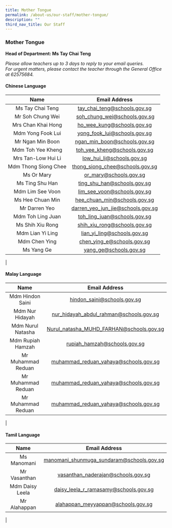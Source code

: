 ```yaml
---
title: Mother Tongue
permalink: /about-us/our-staff/mother-tongue/
description: ""
third_nav_title: Our Staff
---
```

### **Mother Tongue**
**Head of Department: Ms Tay Chai Teng**  

_Please allow teachers up to 3 days to reply to your email queries._   
_For urgent matters, please contact the teacher through the General Office at 62575684._

#### **Chinese Language**

| Name | Email Address |
|:---:|:---:|
|  Ms Tay Chai Teng |  [tay_chai_teng@schools.gov.sg](mailto:tay_chai_teng@schools.gov.sg) |
| Mr Soh Chung Wei | [soh\_chung\_wei@schools.gov.sg](mailto:soh_chung_wei@schools.gov.sg)
|  Mrs Chan Khai Hong | [ho_wee_kung@schools.gov.sg](mailto:ho_wee_kung@schools.gov.sg)  |
|  Mdm Yong Fook Lui | [yong_fook_lui@schools.gov.sg](mailto:yong_fook_lui@schools.gov.sg)  |
|  Mr Ngan Min Boon | [ngan_min_boon@schools.gov.sg](mailto:ngan_min_boon@schools.gov.sg)   |
| Mdm Toh Yee Kheng | [toh_yee_kheng@schools.gov.sg](mailto:toh_yee_kheng@schools.gov.sg)  |
| Mrs Tan-Low Hui Li | [low_hui_li@schools.gov.sg](mailto:low_hui_li@schools.gov.sg)  |
|  Mdm Thong Siong Chee |  [thong_siong_chee@schools.gov.sg](mailto:thong_siong_chee@schools.gov.sg)  |
|  Ms Or Mary |  [or_mary@schools.gov.sg](mailto:or_mary@schools.gov.sg)  |
|  Ms Ting Shu Han |  [ting_shu_han@schools.gov.sg](mailto:ting_shu_han@schools.gov.sg)  |
|  Mdm Lim See Voon |  [lim_see_voon@schools.gov.sg](mailto:lim_see_voon@schools.gov.sg)  |
| Ms Hee Chuan Min  |  [hee_chuan_min@schools.gov.sg](mailto:hee_chuan_min@schools.gov.sg)  |
|  Mr Darren Yeo |  [darren_yeo_jun_jie@schools.gov.sg](mailto:darren_yeo_jun_jie@schools.gov.sg) |
|  Mdm Toh Ling Juan | [toh_ling_juan@schools.gov.sg](mailto:toh_ling_juan@schools.gov.sg)  |
|  Ms Shih Xiu Rong | [shih_xiu_rong@schools.gov.sg](mailto:shih_xiu_rong@schools.gov.sg)  |
| Mdm Lian Yi Ling | [lian_yi_ling@schools.gov.sg](mailto:lian_yi_ling@schools.gov.sg)  |
|  Mdm Chen Ying | [chen_ying_e@schools.gov.sg](mailto:chen_ying_e@schools.gov.sg) |
|  Ms Yang Ge | [yang_ge@schools.gov.sg](mailto:yang_ge@schools.gov.sg)  |
|

#### **Malay Language**

| Name | Email Address |
|:---:|:---:|
|  Mdm Hindon Saini | [hindon_saini@schools.gov.sg](mailto:hindon_saini@schools.gov.sg) |
|  Mdm Nur Hidayah |  [nur_hidayah_abdul_rahman@schools.gov.sg](mailto:nur_hidayah_abdul_rahman@schools.gov.sg) |
|  Mdm Nurul Natasha |  [Nurul_natasha_MUHD_FARHAN@schools.gov.sg](mailto:Nurul_natasha_MUHD_FARHAN@schools.gov.sg) |
|  Mdm Rupiah Hamzah | [rupiah_hamzah@schools.gov.sg](mailto:rupiah_hamzah@schools.gov.sg) |
|  Mr Muhammad Reduan  |  [muhammad_reduan_yahaya@schools.gov.sg](mailto:muhammad_reduan_yahaya@schools.gov.sg) |
| Mr Muhammad Reduan  |  [muhammad_reduan_yahaya@schools.gov.sg](mailto:muhammad_reduan_yahaya@schools.gov.sg)|  
| Mr Muhammad Reduan  |  [muhammad_reduan_yahaya@schools.gov.sg](mailto:muhammad_reduan_yahaya@schools.gov.sg)
| 

#### **Tamil Language**

| Name | Email Address |
|:---:|:---:|
|  Ms Manomani |  [manomani_shunmuga_sundaram@schools.gov.sg](mailto:manomani_shunmuga_sundaram@schools.gov.sg) |
|  Mr Vasanthan  | [vasanthan_naderajan@schools.gov.sg](mailto:vasanthan_naderajan@schools.gov.sg)  |
|  Mdm Daisy Leela | [daisy_leela_r_ramasamy@schools.gov.sg](mailto:daisy_leela_r_ramasamy@schools.gov.sg) |
|  Mr Alahappan  | [alahappan_meyyappan@schools.gov.sg](mailto:alahappan_meyyappan@schools.gov.sg)  |
|